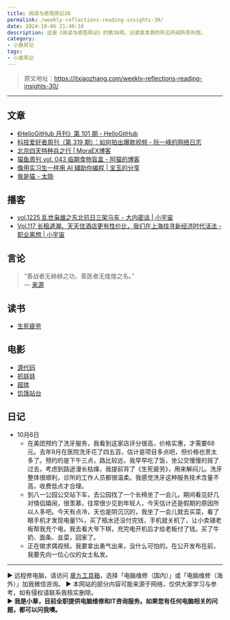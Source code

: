 ```yaml
---
title: 阅读与感悟周记30
permalink: /weekly-reflections-reading-insights-30/
date: 2024-10-06 21:40:18
description: 这是《阅读与感悟周记》的第30周，记录我本周的所见所闻所思所想。
category:
- 小章周记
tags:
- 小章周记
---
```


> 原文地址：<https://itxiaozhang.com/weekly-reflections-reading-insights-30/>  
---

## 文章

- [《HelloGitHub 月刊》第 101 期 - HelloGitHub](https://hellogithub.com/periodical/volume/101)
- [科技爱好者周刊（第 319 期）：如何拍出爆款视频 - 阮一峰的网络日志](http://www.ruanyifeng.com/blog/2024/09/weekly-issue-319.html)
- [北京四天特种兵之行 | MoraEX博客](https://www.moraex.com/shenghuo/7063.html)
- [猫鱼周刊 vol. 043 临期食物盲盒 - 阿猫的博客](https://ameow.xyz/archives/weekly-043)
- [像用实习生一样用 AI 辅助你编程 | 宝玉的分享](https://baoyu.io/blog/ai/use-ai-to-assist-programming-like-an-intern)
- [我是猫 - 太隐](https://wangyurui.com/posts/wo-shi-mao-a607564f)

## 播客

- [vol.1225 乱世枭雄之东北抗日三架马车 - 大内密谈 | 小宇宙](https://www.xiaoyuzhoufm.com/episode/66ebc1483a5ff0a0ca6f4f4b)
- [Vol.117 长租退潮、天天住酒店更有性价比，我们在上海找寻新经济时代活法 - 职业离想 | 小宇宙](https://www.xiaoyuzhoufm.com/episode/66e996d63a5ff0a0ca08d7c3)

## 言论
>
> “善战者无赫赫之功，善医者无煌煌之名。”  
— [来源](来源链接)

## 读书

- [生死疲劳](https://neodb.social/book/2d1BQdJ5WJPu6YiCvd8rKa)

## 电影

- [源代码](https://neodb.social/movie/2XVVTKOPucKGQqmmb5GaNX)
- [抓娃娃](https://neodb.social/movie/1O3OM5a0GELT6BtF7KEtUp)
- [超体](https://neodb.social/movie/4byB5tFgbdwUuOO81GlSuM)
- [饥饿站台](https://neodb.social/movie/7Cc2aQMEewnq4wQWZOh4LW)

## 日记

- 10月6日
  - 在美团预约了洗牙服务，我看到这家店评分很高，价格实惠，才需要68元。去年9月在医院洗牙花了四五百，估计是项目多点吧，但价格也贵太多了。预约的是下午三点，路比较远，我早早吃了饭，坐公交慢慢的摇了过去，考虑到路途漫长枯燥，我提前背了《生死疲劳》，用来解闷儿。洗牙整体很顺利，诊所的工作人员都很温柔。我感觉洗牙这种服务技术含量不高，收费低点才合理。
  - 到八一公园公交站下车，去公园找了一个长椅坐了一会儿，期间看见好几对情侣嬉闹，很羡慕，往常很少见到年轻人，今天估计还是假期的原因所以人多吧。今天有点冷，天也是阴沉沉的，我坐了一会儿就去买菜，看了眼手机才发现电量1%，买了瓶水还没付完钱，手机就关机了，让小卖铺老板帮我充个电，我去看大爷下棋，充完电开机后才给老板付了钱。买了牛奶、面条、韭菜，回家了。
  - 正在做求偶视频。我要拿出勇气出来，没什么可怕的。在公开发布在前，我要先向一位心仪的女士私发。

---
▶ 远程修电脑，请访问 [章九工具箱](https://zhang9.com/)，选择「电脑维修（国内）」或「电脑维修（海外）」加我微信咨询。 
▶ 本网站的部分内容可能来源于网络，仅供大家学习与参考，如有侵权请联系我核实删除。  
▶ **我是小章，目前全职提供电脑维修和IT咨询服务。如果您有任何电脑相关的问题，都可以问我噢。**  
